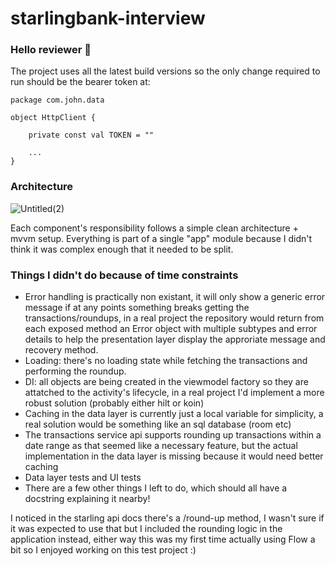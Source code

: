 # starlingbank-interview

### Hello reviewer 👋

The project uses all the latest build versions so the only change required to run should be the bearer token at:

```
package com.john.data

object HttpClient {

    private const val TOKEN = ""

    ...
}
```

### Architecture

![Untitled(2)](https://user-images.githubusercontent.com/15181917/201811760-7dccd39d-a9f5-4590-b020-75807e8cc103.png)

Each component's responsibility follows a simple clean architecture + mvvm setup. Everything is part of a single "app" module because I didn't think it was complex enough that it needed to be split.

### Things I didn't do because of time constraints

- Error handling is practically non existant, it will only show a generic error message if at any points something breaks getting the transactions/roundups, in a real project the repository would return from each exposed method an Error object with multiple subtypes and error details to help the presentation layer display the approriate message and recovery method.
- Loading: there's no loading state while fetching the transactions and performing the roundup.
- DI: all objects are being created in the viewmodel factory so they are attatched to the activity's lifecycle, in a real project I'd implement a more robust solution (probably either hilt or koin)
- Caching in the data layer is currently just a local variable for simplicity, a real solution would be something like an sql database (room etc)
- The transactions service api supports rounding up transactions within a date range as that seemed like a necessary feature, but the actual implementation in the data layer is missing because it would need better caching
- Data layer tests and UI tests
- There are a few other things I left to do, which should all have a docstring explaining it nearby!

I noticed in the starling api docs there's a /round-up method, I wasn't sure if it was expected to use that but I included the rounding logic in the application instead, either way this was my first time actually using Flow a bit so I enjoyed working on this test project :) 
